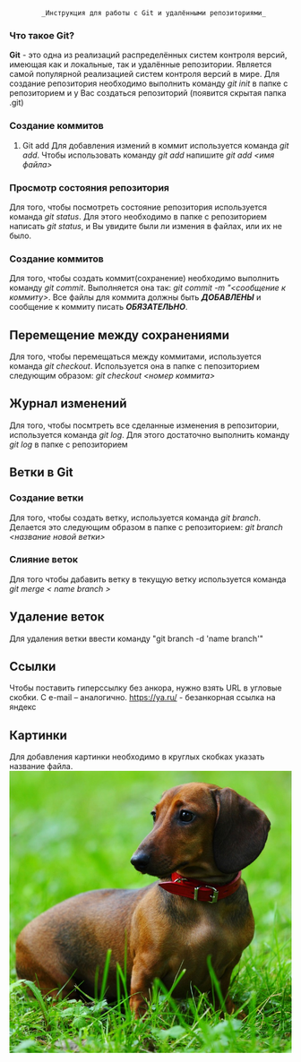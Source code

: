             _Инструкция для работы с Git и удалёнными репозиториями_

### Что такое Git?
**Git** - это одна из реализаций распределённых систем контроля версий, имеющая как и локальные, так и удалённые репозитории. Является самой популярной реализацией систем контроля версий в мире.
Для создание репозитория необходимо выполнить команду *git init*  в папке с репозиторием и у Вас создаться репозиторий (появится скрытая папка .git)

### Создание коммитов

1. Git add  Для добавления измений в коммит используется команда *git add*. Чтобы использовать команду *git add* напишите *git add <имя файла>*
                   
### Просмотр состояния репозитория

Для того, чтобы посмотреть состояние репозитория используется команда *git status*. Для этого необходимо в папке с репозиторием написать *git status*, и Вы увидите были ли измения в файлах, или их не было.
### Создание коммитов
Для того, чтобы создать коммит(сохранение) необходимо выполнить команду *git commit*. Выполняется она так: *git commit -m "<сообщение к коммиту>*. Все файлы для коммита должны быть ***ДОБАВЛЕНЫ*** и сообщение к коммиту писать ***ОБЯЗАТЕЛЬНО***.
## Перемещение между сохранениями
Для того, чтобы перемещаться между коммитами, используется команда *git checkout*. Используется она в папке с пепозиторием следующим образом: *git checkout <номер коммита>*
## Журнал изменений
Для того, чтобы посмтреть все сделанные изменения в репозитории, используется команда *git log*. Для этого достаточно выполнить команду *git log* в папке с репозиторием
## Ветки в Git

### Создание ветки

Для того, чтобы создать ветку, используется команда *git branch*. Делается это следующим образом в папке с репозиторием: *git branch <название новой ветки>*
### Слияние веток

Для того чтобы дабавить ветку в текущую ветку используется команда *git merge < name branch >*
## Удаление веток
Для удаления ветки ввести команду "git branch -d 'name branch'"

## Ссылки
Чтобы поставить гиперссылку без анкора, нужно взять URL в угловые скобки. С e-mail – аналогично. <https://ya.ru/> - безанкорная ссылка на яндекс

## Картинки

Для добавления картинки необходимо в круглых скобках указать название файла.
![такса наш друг](taxa.jpeg)
